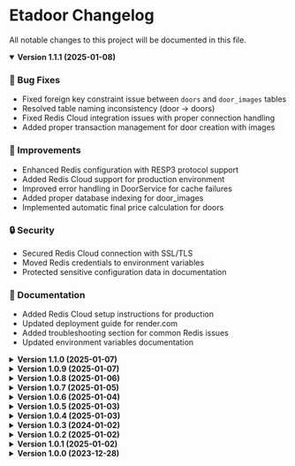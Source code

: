 # Etadoor Changelog

All notable changes to this project will be documented in this file.

<details open>
<summary><strong>Version 1.1.1 (2025-01-08)</strong></summary>

### 🔧 Bug Fixes
- Fixed foreign key constraint issue between `doors` and `door_images` tables
- Resolved table naming inconsistency (door → doors)
- Fixed Redis Cloud integration issues with proper connection handling
- Added proper transaction management for door creation with images

### 🚀 Improvements
- Enhanced Redis configuration with RESP3 protocol support
- Added Redis Cloud support for production environment
- Improved error handling in DoorService for cache failures
- Added proper database indexing for door_images
- Implemented automatic final price calculation for doors

### 🔒 Security
- Secured Redis Cloud connection with SSL/TLS
- Moved Redis credentials to environment variables
- Protected sensitive configuration data in documentation

### 📝 Documentation
- Added Redis Cloud setup instructions for production
- Updated deployment guide for render.com
- Added troubleshooting section for common Redis issues
- Updated environment variables documentation

</details>
<details >
<summary><strong>Version 1.1.0 (2025-01-07)</strong></summary>

### Technical Updates
- Refactored the `configureDoor` REST endpoint in [`DoorController`](src/main/java/uz/pdp/controller/DoorController.java) to accept a `DoorConfigInput` DTO instead of individual parameters.
- Added SLF4j logging to the `signIn` and `signUp` methods in [`AuthService`](src/main/java/uz/pdp/service/AuthService.java) for security auditing.
- Added SLF4j logging to various methods in [`DoorService`](src/main/java/uz/pdp/service/DoorService.java) to track data operations.
- Added SLF4j logging to the `signIn` and `signUp` methods in [`AuthController`](src/main/java/uz/pdp/controller/AuthController.java) to track incoming requests.

</details>
<details >
<summary><strong>Version 1.0.9 (2025-01-07)</strong></summary>

### New Features
- Added Redis caching support

### Technical Updates
- Implemented Redis caching for door operations
- Added Redis configuration
- Updated DoorService with caching annotations

### Documentation
- Updated README.md with Redis setup instructions

</details>

<details >
<summary><strong>Version 1.0.8 (2025-01-06)</strong></summary>

### New Features
- Added unit tests for `AuthService` and `DoorService`

### Technical Updates
- Implemented unit tests for `AuthService` covering sign-in and sign-up scenarios
- Implemented unit tests for `DoorService` covering CRUD operations and failure scenarios

### Documentation
- Updated `README.md` with instructions on running unit tests

</details>

<details>
  <summary><strong>Version 1.0.7 (2025-01-05)</strong></summary>

### Technical Updates
- Updated `application.yaml` to change the base URL to `https://g45-project.onrender.com`
- Updated Swagger configuration to use the new base URL

</details>

<details>
<summary><strong>Version 1.0.6 (2025-01-04)</strong></summary>

### New Features
- Implemented full CRUD operations for the `Door` entity  

### Technical Updates
- Added endpoints for creating, reading, updating, and deleting doors

### Documentation
- Updated `README.md` with new API endpoints for door management

</details>

<details>
<summary><strong>Version 1.0.5 (2025-01-03)</strong></summary>

### 🚀 New Features
- Added Docker support for the application

### 🛠 Technical Updates
- Created a Dockerfile for building and running the application
- Updated `application.yaml` with hardcoded database connection details

### 📝 Documentation
- Updated `README.md` with Docker setup instructions

</details>

<details>
<summary><strong>Version 1.0.4 (2025-01-03)</strong></summary>

### 🚀 New Features
- Added Render PostgreSQL database configuration

### 🛠 Technical Updates
- Updated `application.yaml` with Render database connection details

### 📝 Documentation
- Updated `README.md` with Render PostgreSQL setup instructions

</details>

<details>
<summary><strong>Version 1.0.3 (2024-01-02)</strong></summary>

### 🚀 New Features
- Added GraphQL API support with Spring GraphQL
- Implemented Door entity queries and mutations
- Added GraphiQL UI for testing at `/graphiql`
- Added schema-based type definitions

### 🛠 Technical Updates
- Added GraphQL schema in [schema.graphqls](src/main/resources/graphql/schema.graphqls)
- Enhanced [`DoorController`](src/main/java/uz/pdp/controller/DoorController.java) with GraphQL support
- Implemented query resolvers for door management
- Added mutation support for door configuration
- **Added SLF4j logging to [`AuthController`](src/main/java/uz/pdp/controller/AuthController.java), [`AuthService`](src/main/java/uz/pdp/service/AuthService.java), and [`DoorController`](src/main/java/uz/pdp/controller/DoorController.java) for improved monitoring and debugging.**

### 📝 Documentation
- Added GraphQL query examples below
- Updated API documentation with GraphQL section

#### GraphQL Query Examples:
```graphql
# Get door details
query GetDoor {
  door(id: 1) {
    id
    name
    size
    color
    finalPrice
  }
}

# Configure door
mutation ConfigureDoor {
  configureDoor(input: {
    id: 1
    size: CUSTOM
    color: BLACK
    width: 250
    height: 220
  }) {
    id
    finalPrice
  }
}
```
</details>

<details>
<summary><strong>Version 1.0.2 (2025-01-02)</strong></summary>

### 🔄 Changes
- Simplified [`Door`](src/main/java/uz/pdp/entity/Door.java) entity structure
- Enhanced [`Size`](src/main/java/uz/pdp/enums/Size.java) enum with dimension data
- Added price calculation logic for custom orders
- Improved door configuration system

### 🛠 Technical Updates
- Removed redundant width/height fields from Door entity
- Added standard size definitions in Size enum
- Implemented dynamic price calculation based on customizations
- Optimized door customization workflow
</details>



<details>
<summary><strong>Version 1.0.1 (2025-01-02)</strong></summary>

### 🔄 Changes
- Switched from username to name-based authentication in [`User`](src/main/java/uz/pdp/entity/User.java)
- Added lastname field support in user registration
- Implemented [`CustomUserDetailsService`](src/main/java/uz/pdp/config/CustomUserDetailsService.java) for database authentication
- Enhanced JWT token generation to use name instead of username

### 🐛 Bug Fixes
- Fixed userRepository null pointer exception in CustomUserDetailsService
- Resolved JWT token validation with name-based lookup
- Fixed user authentication flow in [`AuthService`](src/main/java/uz/pdp/service/AuthService.java)

### 🔒 Security
- Enhanced user lookup security with proper name-based queries
- Improved token generation with proper user identification
</details>

<details>
<summary><strong>Version 1.0.0 (2023-12-28)</strong></summary>

### 🚀 New Features
- JWT authentication with Bearer token support
- Swagger UI integration at `/swagger-ui.html`
- Test endpoints for public/user/admin access
- User entity with role-based authorization
- Company entity with social media list support
- Door catalog basic structure
- Basic security configuration in [`MyConf`](src/main/java/uz/pdp/config/MyConf.java)
- PostgreSQL database integration

### 🔄 Changes
- Updated security configuration to use JWT instead of basic auth
- Modified User entity to implement UserDetails
- Enhanced Company entity with proper JPA mappings
- Improved filter chain configuration

### 🐛 Bug Fixes
- Company social media list persistence issue
- JWT token validation in MyFilter
- Role-based access control
- User authentication provider configuration

### 🔒 Security
- Added JWT token authentication
- Implemented role-based authorization (USER, ADMIN)
- Secured endpoints with proper authentication
- Added CORS configuration
</details>

